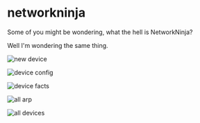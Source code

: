 # networkninja


Some of you might be wondering, what the hell is NetworkNinja? 

Well I'm wondering the same thing.


![new device](https://i.imgur.com/zTBuUJd.png)


![device config](https://i.imgur.com/vX4A6Qn.png)



![device facts](https://i.imgur.com/I76rvcp.png)



![all arp](https://i.imgur.com/fV2RYcs.png)



![all devices](https://i.imgur.com/a/gDPCn.png)
